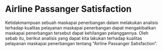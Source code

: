 # Airline Passanger Satisfaction
Ketidakmampuan sebuah maskapai penerbangan dalam melakukan analisis terhadap kualitas pelayanan maskapai penerbangan dapat mengakibatkan maskapai penerbangan tersebut dapat kehilangan pelanggannya. Oleh sebab itu, berikut analisis yang dapat kita lakukan terhadap kualitas pelayanan maskapai penerbangan tentang “Airline Passanger Satisfaction”.
